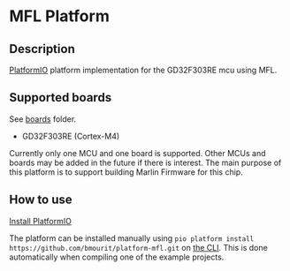 # MFL Platform

## Description

[PlatformIO](https://platformio.org) platform implementation for the GD32F303RE mcu using MFL.

## Supported boards

See [boards](https://github.com/bmourit/platform-mfl/tree/main/boards) folder.

* GD32F303RE (Cortex-M4)

Currently only one MCU and one board is supported. Other MCUs and boards may be added in the future if there is interest. The main purpose of this platform is to support building Marlin Firmware for this chip.

## How to use

[Install PlatformIO](https://platformio.org)

The platform can be installed manually using `pio platform install https://github.com/bmourit/platform-mfl.git` on [the CLI](https://docs.platformio.org/en/latest/integration/ide/vscode.html#platformio-core-cli). This is done automatically when compiling one of the example projects. 
